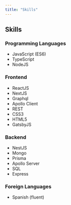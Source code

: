 ```yaml
---
title: "Skills"
---
```

## Skills

### Programming Languages
* JavaScript (ES6)
* TypeScript
* NodeJS

### Frontend
* ReactJS
* NextJS
* Graphql
* Apollo Client
* REST
* CSS3
* HTML5
* GatsbyJS

### Backend
* NestJS
* Mongo
* Prisma
* Apollo Server
* SQL
* Express

### Foreign Languages
* Spanish (fluent)
